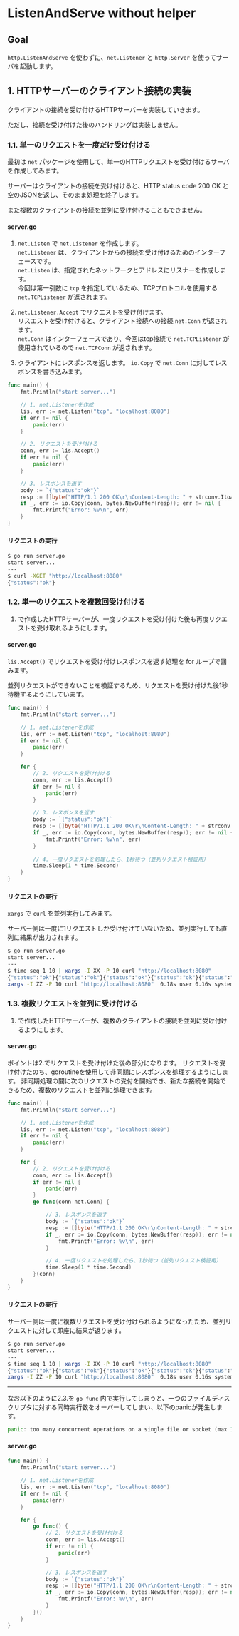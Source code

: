 # ListenAndServe without helper

## Goal
`http.ListenAndServe` を使わずに、`net.Listener` と `http.Server` を使ってサーバを起動します。

## 1. HTTPサーバーのクライアント接続の実装

クライアントの接続を受け付けるHTTPサーバーを実装していきます。

ただし、接続を受け付けた後のハンドリングは実装しません。

### 1.1. 単一のリクエストを一度だけ受け付ける

最初は `net` パッケージを使用して、単一のHTTPリクエストを受け付けるサーバを作成してみます。

サーバーはクライアントの接続を受け付けると、HTTP status code 200 OK と空のJSONを返し、そのまま処理を終了します。

また複数のクライアントの接続を並列に受け付けることもできません。

#### server.go

1. `net.Listen` で `net.Listener` を作成します。
<br> `net.Listener` は、クライアントからの接続を受け付けるためのインターフェースです。
<br> `net.Listen` は、指定されたネットワークとアドレスにリスナーを作成します。
<br> 今回は第一引数に `tcp` を指定しているため、TCPプロトコルを使用する `net.TCPListener` が返されます。


2. `net.Listener.Accept` でリクエストを受け付けます。
<br>リスエストを受け付けると、クライアント接続への接続 `net.Conn` が返されます。
<br>`net.Conn` はインターフェースであり、今回はtcp接続で `net.TCPListener` が使用されているので `net.TCPConn` が返されます。


3. クライアントにレスポンスを返します。 `io.Copy` で `net.Conn` に対してレスポンスを書き込みます。

```go
func main() {
	fmt.Println("start server...")

	// 1. net.Listenerを作成
	lis, err := net.Listen("tcp", "localhost:8080")
	if err != nil {
		panic(err)
	}

	// 2. リクエストを受け付ける
	conn, err := lis.Accept()
	if err != nil {
		panic(err)
	}

	// 3. レスポンスを返す
	body := `{"status":"ok"}`
	resp := []byte("HTTP/1.1 200 OK\r\nContent-Length: " + strconv.Itoa(len(body)) + "\r\n\r\n" + body)
	if _, err := io.Copy(conn, bytes.NewBuffer(resp)); err != nil {
		fmt.Printf("Error: %v\n", err)
	}
}
```

#### リクエストの実行
```bash
$ go run server.go
start server...
---
$ curl -XGET "http://localhost:8080"
{"status":"ok"}
```

### 1.2. 単一のリクエストを複数回受け付ける

1. で作成したHTTPサーバーが、一度リクエストを受け付けた後も再度リクエストを受け取れるようにします。

#### server.go

`lis.Accept()` でリクエストを受け付けレスポンスを返す処理を for ループで囲みます。

並列リクエストができないことを検証するため、リクエストを受け付けた後1秒待機するようにしています。

```go
func main() {
	fmt.Println("start server...")

	// 1. net.Listenerを作成
	lis, err := net.Listen("tcp", "localhost:8080")
	if err != nil {
		panic(err)
	}

	for {
		// 2. リクエストを受け付ける
		conn, err := lis.Accept()
		if err != nil {
			panic(err)
		}

		// 3. レスポンスを返す
		body := `{"status":"ok"}`
		resp := []byte("HTTP/1.1 200 OK\r\nContent-Length: " + strconv.Itoa(len(body)) + "\r\n\r\n" + body)
		if _, err := io.Copy(conn, bytes.NewBuffer(resp)); err != nil {
			fmt.Printf("Error: %v\n", err)
		}
		
		// 4. 一度リクエストを処理したら、1秒待つ（並列リクエスト検証用）
		time.Sleep(1 * time.Second)
	}
}
```

#### リクエストの実行

`xargs` で `curl` を並列実行してみます。 

サーバー側は一度に1リクエストしか受け付けていないため、並列実行しても直列に結果が出力されます。

```bash
$ go run server.go
start server...
---
$ time seq 1 10 | xargs -I XX -P 10 curl "http://localhost:8080" 
{"status":"ok"}{"status":"ok"}{"status":"ok"}{"status":"ok"}{"status":"ok"}{"status":"ok"}{"status":"ok"}{"status":"ok"}{"status":"ok"}{"status":"ok"}seq 1 10  0.00s user 0.00s system 66% cpu 0.006 total
xargs -I ZZ -P 10 curl "http://localhost:8080"  0.18s user 0.16s system 3% cpu 9.059 total
```

### 1.3. 複数リクエストを並列に受け付ける

1. で作成したHTTPサーバーが、複数のクライアントの接続を並列に受け付けるようにします。

#### server.go

ポイントは2.でリクエストを受け付けた後の部分になります。
リクエストを受け付けたのち、goroutineを使用して非同期にレスポンスを処理するようにします。
非同期処理の間に次のリクエストの受付を開始でき、新たな接続を開始できるため、複数のリクエストを並列に処理できます。

```go
func main() {
	fmt.Println("start server...")

	// 1. net.Listenerを作成
	lis, err := net.Listen("tcp", "localhost:8080")
	if err != nil {
		panic(err)
	}

	for {
		// 2. リクエストを受け付ける
		conn, err := lis.Accept()
		if err != nil {
			panic(err)
		}
		go func(conn net.Conn) {

			// 3. レスポンスを返す
			body := `{"status":"ok"}`
			resp := []byte("HTTP/1.1 200 OK\r\nContent-Length: " + strconv.Itoa(len(body)) + "\r\n\r\n" + body)
			if _, err := io.Copy(conn, bytes.NewBuffer(resp)); err != nil {
				fmt.Printf("Error: %v\n", err)
			}

			// 4. 一度リクエストを処理したら、1秒待つ（並列リクエスト検証用）
			time.Sleep(1 * time.Second)
		}(conn)
	}
}

```

#### リクエストの実行

サーバー側は一度に複数リクエストを受け付けられるようになったため、並列リクエストに対して即座に結果が返ります。

```bash
$ go run server.go
start server...
---
$ time seq 1 10 | xargs -I XX -P 10 curl "http://localhost:8080" 
{"status":"ok"}{"status":"ok"}{"status":"ok"}{"status":"ok"}{"status":"ok"}{"status":"ok"}{"status":"ok"}{"status":"ok"}{"status":"ok"}{"status":"ok"}seq 1 10  0.00s user 0.00s system 66% cpu 0.006 total
xargs -I ZZ -P 10 curl "http://localhost:8080"  0.18s user 0.16s system 3% cpu 9.059 total
```

---

なお以下のように2.3.を `go func` 内で実行してしまうと、一つのファイルディスクリプタに対する同時実行数をオーバーしてしまい、以下のpanicが発生します。

```go
panic: too many concurrent operations on a single file or socket (max 1048575)
```

#### server.go

```go
func main() {
	fmt.Println("start server...")

	// 1. net.Listenerを作成
	lis, err := net.Listen("tcp", "localhost:8080")
	if err != nil {
		panic(err)
	}

	for {
		go func() {
			// 2. リクエストを受け付ける
			conn, err := lis.Accept()
			if err != nil {
				panic(err)
			}

			// 3. レスポンスを返す
			body := `{"status":"ok"}`
			resp := []byte("HTTP/1.1 200 OK\r\nContent-Length: " + strconv.Itoa(len(body)) + "\r\n\r\n" + body)
			if _, err := io.Copy(conn, bytes.NewBuffer(resp)); err != nil {
				fmt.Printf("Error: %v\n", err)
			}
		}()
	}
}
```
